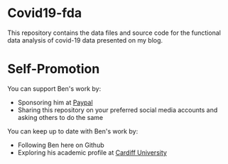 # Covid19-fda
This repository contains the data files and source code for the functional data 
analysis of covid-19 data presented on my blog.

# Self-Promotion
You can support Ben's work by:
*   Sponsoring him at [Paypal](https://paypal.me/jonesben) 
*   Sharing this repository on your preferred social media accounts and asking 
    others to do the same

You can keep up to date with Ben's work by:
*   Following Ben here on Github
*   Exploring his academic profile at [Cardiff University](https://www.cardiff.ac.uk/people/research-students/view/505949-benjamin-jones)
